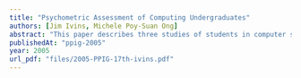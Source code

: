 ```yaml
---
title: "Psychometric Assessment of Computing Undergraduates"
authors: [Jim Ivins, Michele Poy-Suan Ong]
abstract: "This paper describes three studies of students in computer science, information technology, and software engineering degree courses. Aim. The aim of these studies was to evaluate the usefulness of aptitude testing as a means of recruiting undergraduate students into these courses. Method. At the start of the academic year, student volunteers were invited to complete a demographic survey and/or part of the Aptitude Profile Test Series (APTS) developed by the Australian Council for Education Research. At the end of the year, the survey and APTS data were combined with examination results, and a statistical analysis was performed. Results. The demographic survey yielded several potential predictors of academic performance. Furthermore, the APTS was a statistically significant predictor of academic performance (p < 0.001). Conclusions. The results suggest that the APTS could be used to recruit students into computing degree courses, reducing the withdrawal and termination rates, and increasing the number and quality of graduates from these courses."
publishedAt: "ppig-2005"
year: 2005
url_pdf: "files/2005-PPIG-17th-ivins.pdf"
---
```

